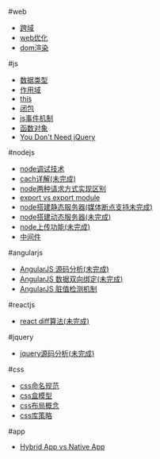 #web

<ul>
<li><a href="./cross-origin.md">跨域</a></li>
<li><a href="./optimization.md">web优化</a></li>
<li><a href="./domRender.md">dom渲染</a></li>
</ul>

#js

<ul>
<li><a href="./dataType.md" style="pointer:cursor">数据类型</a></li>
<li><a href="./scope.md">作用域</a></li>
<li><a href="./this.md">this</a></li>
<li><a href="./closure.md">闭包</a></li>
<li><a href="./event.md">js事件机制</a></li>
<li><a href="./function.md">函数对象</a></li>
<li><a href="https://github.com/oneuijs/You-Dont-Need-jQuery/blob/master/README.zh-CN.md" target="_blank">You Don't Need jQuery</a>
</ul>

#nodejs

<ul>
<li><a href="./nodeDebug.md">node调试技术</a></li>
<li><a href="./nodeCache.md">cach详解(未完成)</a></li>
<li><a href="./nodeRequest.md">node两种请求方式实现区别</a></li>
<li><a href="./nodeExport.md">export vs export module</a></li>
<li><a href="./nodeStaticServer.md">node搭建静态服务器(媒体断点支持未完成)</a></li>
<li><a href="./nodeDynamicServer.md">node搭建动态服务器(未完成)</a></li>
<li><a href="./nodeUpload.md">node上传功能(未完成)</a></li>
<li><a href="./middleware.md">中间件</a></li>
</ul>

#angularjs

<ul>
<li><a href="./angularSource.md">AngularJS 源码分析(未完成)</a></li>
<li><a href="./angularDataBinding.md">AngularJS 数据双向绑定(未完成)</a></li>
<li><a href="./angularDirtyChecking.md">AngularJS 脏值检测机制</a></li>
</ul>

#reactjs

<ul>
<li><a href="./reactDiff.md">react diff算法(未完成)</a></li>
</ul>

#jquery

<ul>
<li><a href="./jquerySource.md">jquery源码分析(未完成)</a></li>
</ul>

#css

<ul>
<li><a href="./css_name.md">css命名规范</a></li>
<li><a href="./box.md">css盒模型</a></li>
<li><a href="./layout.md">css布局概念</a></li>
<li><a href="./css_library.md">css库策略</a></li>
</ul>

#app

<ul>
<li><a href="./appConcept.md">Hybrid App vs Native App</a></li>
</ul>



